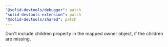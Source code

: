 ```yaml
---
"@solid-devtools/debugger": patch
"solid-devtools-extension": patch
"@solid-devtools/shared": patch
---
```


Don't include children property in the mapped owner object, if the children are missing.
